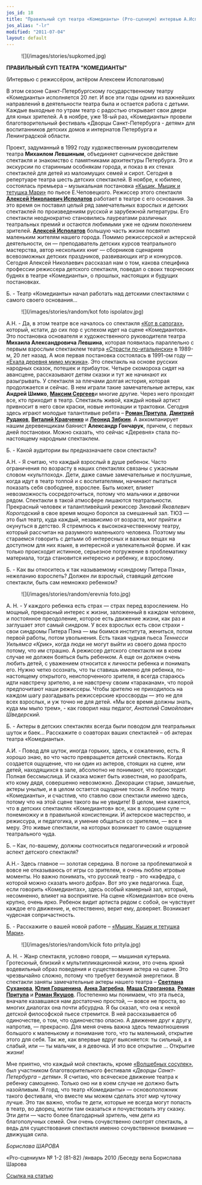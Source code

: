 ```yaml
---
jos_id: 18
title: "Правильный суп театра «Комедианты» (Pro-сцениум) интервью А.Исполатова (январь 2010)"
jos_alias: "-lr"
modified: "2011-07-04"
layout: default
---
```


<figure>
![](/images/stories/supkomed.jpg)
</figure>

**ПРАВИЛЬНЫЙ СУП ТЕАТРА "КОМЕДИАНТЫ"**

(Интервью с режиссёром, актёром Алексеем Исполатовым)

В этом сезоне Санкт-Петербургскому государственному театру «Комедианты» исполняется 20 лет. И все эти годы одним из важнейших направлений в деятельности театра была и остается работа с детьми. Каждые выходные по утрам театр с радостью открывает свои двери для юных зрителей. А в ноябре, уже 18-ый раз, «Комедианты» провели благотворительный фестиваль «Дворцы Санкт-Петербурга - детям» для воспитанников детских домов и интернатов Петербурга и Ленинградской области.

Проект, задуманный в 1992 году художественным руководителем театра **Михаилом Левшиным**, объединяет сценическое действие спектакля и знакомство с памятниками архитектуры Петербурга. Это и экскурсии по старинным особнякам города, и показ в их стенах спектаклей для детей из малоимущих семей и сирот. Сегодня в репертуаре театра шесть детских спектаклей. В ноябре, к юбилею, состоялась премьера – музыкальная постановка [«Кыцик, Мыцик и тетушка Мари»](76-kicik-micik-i-mari.html) по пьесе Е.Чеповецкого. Режиссер этого спектакля **[Алексей Николаевич Исполатов](53-aleksei-ispolatov.html)** работает в театре с его основания. За это время он поставил целый ряд замечательных взрослых и детских спектаклей по произведениям русской и зарубежной литературы. Его спектакли неоднократно становились лауреатами различных театральных премий и остаются любимыми уже не одним поколением зрителей. **[Алексей Исполатов](53-aleksei-ispolatov.html)** большую часть жизни посвятил маленьким жителям нашего города. Помимо режиссерской и актерской деятельности, он — преподаватель детских курсов театрального мастерства, автор нескольких книг — сборников сценариев всевозможных детских праздников, развивающих игр и конкурсов. Сегодня Алексей Николаевич рассказал нам о том, какова специфика профессии режиссера детского спектакля, поведал о своих творческих буднях в театре «Комедианты», о прошлых, настоящих и будущих постановках.

Б. - Театр «Комедианты» начал работать над детскими спектаклями с самого своего основания…

<figure>
![](/images/stories/random/kot foto ispolatov.jpg)
</figure>

А.Н. - Да, в этом театре все началось со спектакля [«Кот в сапогах»](74-kot-v-sapogah.html), который, кстати, до сих пор с успехом идет на сцене «Комедиантов». Это постановка основателя и художественного руководителя театра **Михаила Александровича Левшина**, которая появилась параллельно с первым взрослым спектаклем театра [«Страсти по-итальянски»](59-strasti-po-italianski.html) в 1989-м, 20 лет назад. А моя первая постановка состоялась в 1991-ом году — [«Ехала деревня мимо мужика»](45-exala-derevna-mimo-mushika.html). Это спектакль на основе русских народных сказок, потешек и прибауток. Четыре скомороха сидят на авансцене, рассказывают детям сказки и тут же начинают их разыгрывать. У спектакля за плечами долгая история, которая продолжается и сейчас. В нем играли такие замечательные актеры, как **Андрей Шимко**, [**Максим Сергеев**](57-maxsim-sergeev.html)и многие другие. Через него проходят все, кто приходит в театр. Спектакль живой, каждый новый артист привносит в него свои краски, новые интонации и трактовки. Сегодня здесь играют молодые талантливые ребята – [**Роман Притула**](50-roman-pritula.html), [**Дмитрий Рудаков**](83-dmitrii-rudakov.html), [**Виталий Кравченко**](66-vitalii-kravchenko.html) и [**Леонид Зябкин**](67-leonid-zabkin.html). А аккомпанирует нашим деревенщикам баянист **Александр Гончарук**, причем, с первых дней постановки. Можно сказать, что сейчас «Деревня» стала по-настоящему народным спектаклем.

Б. - Какой аудитории вы предназначаете свои спектакли?

А.Н. - Я считаю, что каждый взрослый в душе ребенок. Часто ограничения по возрасту в наших спектаклях связаны с ужасным словом «культпоход». Дети, даже самые замечательные и послушные, когда идут в театр толпой и с воспитателями, начинают пытаться показать себя свободнее, взрослее. Быть может, влияет невозможность сосредоточиться, потому что мальчики и девочки рядом. Спектакли в такой атмосфере лишаются театральности. Прекрасный человек и талантливейший режиссер _Зиновий_ _Яковлевич Корогодский_ в свое время мощно боролся за смешанный зал. ТЮЗ — это был театр, куда каждый, независимо от возраста, мог прийти и окунуться в детство. Я стремлюсь к высококачественному театру, который рассчитан на разумного маленького человека. Поэтому мы стараемся говорить с детьми об интересных и важных вещах на доступном для них языке, в интересной и увлекательной форме. И как только происходит истинное, серьезное погружение в проблематику материала, тогда становится интересно и ребенку, и взрослому.

Б. - Как вы относитесь к так называемому «синдрому Питера Пэна», нежеланию взрослеть? Должен ли взрослый, ставящий детские спектакли, быть сам немножко ребенком?

<figure>
![](/images/stories/random/erevnia foto.jpg)
</figure>

А. Н. - У каждого ребенка есть страх — страх перед взрослением. Но мощный, прекрасный интерес к жизни, заложенный в каждом человеке, и постоянное преодоление, которое есть движение жизни, как раз и заглушает этот самый синдром. У всех взрослых есть свои страхи - свои синдромы Питера Пэна — мы боимся института, жениться, потом первой работы, потом увольнения. Есть такая чудная пьеса _Теннесси Уильямса_ _«Крик»_, когда люди не могут выйти из своего дома просто потому, что им страшно. А режиссер детского спектакля ни в коем случае не должен бояться быть ребенком. А еще он должен очень любить детей, с уважением относится к личности ребенка и понимать его. Нужно четко осознать, что ты ставишь именно для ребенка, по-настоящему открытого, неиспорченного зрителя, я всегда стараюсь идти навстречу зрителю, а не навстречу своим «тараканам», что порой предпочитают наши режиссеры. Чтобы зрителю не приходилось на каждом шагу разгадывать режиссерские кроссворды — это не для всех взрослых, и уж точно не для детей. «Мы все время должны знать, куда мы мыло трем», - как говорил наш педагог, _Анатолий Самойлович Шведерский._

Б. - Актеры в детских спектаклях всегда были поводом для театральных шуток и баек… Расскажите о соавторах ваших спектаклей – об актерах театра «Комедианты».

А.И. - Повод для шуток, иногда горьких, здесь, к сожалению, есть. Я хорошо знаю, во что часто превращается детский спектакль. Когда создается ощущение, что ни один из актеров, стоящих на сцене, или детей, находящихся в зале, абсолютно не понимают, что происходит. Полная бессмыслица. И сказка может быть известная, но разобрать, кто кому дядя, совершенно невозможно. Декорации старые, замшелые, актеры унылые, и в целом остается ощущение тоски. Я люблю театр «Комедианты», и счастлив, что ставлю свои спектакли именно здесь, потому что на этой сцене такого вы не увидите! В целом, мне кажется, что в детских спектаклях «Комедиантов» все, как в хорошем супе — понемножку и в правильной консистенции. И актерское мастерство, и режиссура, и педагогика, и умение общаться со зрителем, — все в меру. Это живые спектакли, на которых возникает то самое ощущение театрального чуда.

Б. – Как, по-вашему, должны соотноситься педагогический и игровой аспект детского спектакля?

А.Н.- Здесь главное — золотая середина. В погоне за проблематикой я вовсе не отказываюсь от игры со зрителем, я очень люблю игровые моменты. Но важно понимать, что русский театр - это «кафедра, с которой можно сказать много добра». Вот это уже педагогика. Еще, если говорить «Комедиантах», здесь особый камерный зал, который, несомненно, влияет на восприятие. На сцене «Комедиантов» все очень крупно, очень ярко. Ребенок видит артиста рядом с собой, он чувствует каждое его движение, и, естественно, верит ему, доверяет. Возникает чудесная сопричастность.

Б. - Расскажите о вашей новой работе – [«Мыцик, Кыцик и тетушка Мари»](76-kicik-micik-i-mari.html).

<figure>
![](/images/stories/random/kicik foto prityla.jpg)
</figure>

А. Н. - Жанр спектакля, условно говоря, — мышиная кутерьма. Гротескный, близкий к мультипликационной жизни, это очень яркий водевильный образ поведения и существования актера на сцене. Это чрезвычайно сложно, потому что требует безумной энергетики. В спектакли заняты замечательные актеры нашего театра – [**Светлана Суханова**](48-svetlana-suhanova.html), **[Юлия Горшенина](49-ylia-gorshenina.html)**, [**Анн**](79-anna-zagrebna.html)[**а Загребна**](79-anna-zagrebna.html), [**Маша Строганова**](84-simona-stroganova.html), [**Роман Притула**](50-roman-pritula.html) и [**Роман Якушов**](88-roman-yakushov.html). Постепенно мы понимаем, что эта пьеса, вначале казавшаяся нам достаточно простой, — вовсе не проста, во многих диалогах она почти абсурдна. Я бы сказал, что она к некой детской философской пьесе стремится. В ней рассказывается об одиночестве, о том, что одиночество опасно. А движение друг к другу, напротив, — прекрасно. Для меня очень важна здесь темаотношения большого к маленькому и понимание того, что ты маленький, открытие этого для себя. Так же, как впервые вдруг выясняется: ты сильный, а я слабый, или — ты мальчик, а я девочка. И это все открытие … Открытие жизни!

Мне приятно, что каждый мой спектакль, кроме [«Волшебных сосулек»](75-volshebnie-sosulki.html), был участником благотворительного фестиваля _«Дворцы Санкт-Петербурга – детям»_. Я считаю, что всяческое движение театра к ребенку самоценно. Только оно ни в коем случае не должно быть назойливым. Я горд, что театр «Комедианты» — основоположник такого фестиваля, что вместе мы можем сделать этот мир чуточку лучше. Это так важно, чтобы те дети, которые не всегда могут попасть в театр, во дворец, могли там оказаться и почувствовать эту сказку. Эти дети — часто более благодарный зритель, чем дети из благополучных семей. Они очень сочувственно смотрят спектакль, а ведь для существования спектакля именно сочувственное внимание — движущая сила.

_Борислава ШАРОВА_

«Pro-сцениум» № 1-2 (81-82) /январь 2010 /Беседу вела Борислава Шарова

[Ссылка на статью](http://www.mtfontanka.spb.ru/pro_stceniym/81_82_1_2/13.htm)

